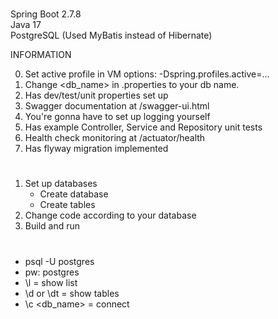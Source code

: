 #
Spring Boot 2.7.8 <br>
Java 17 <br>
PostgreSQL (Used MyBatis instead of Hibernate) <br>

INFORMATION

0. Set active profile in VM options: -Dspring.profiles.active=...
1. Change <db_name> in .properties to your db name.
2. Has dev/test/unit properties set up
3. Swagger documentation at /swagger-ui.html
4. You're gonna have to set up logging yourself
5. Has example Controller, Service and Repository unit tests
6. Health check monitoring at /actuator/health
7. Has flyway migration implemented

#

1. Set up databases
    - Create database
    - Create tables
2. Change code according to your database
3. Build and run

#

- psql -U postgres
- pw: postgres
- \l = show list
- \d or \dt = show tables
- \c <db_name> = connect
